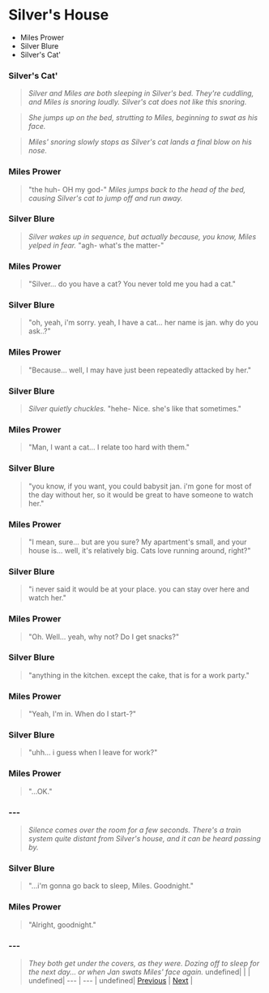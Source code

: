 # Silver's House
- Miles Prower
- Silver Blure
- Silver's Cat'

### Silver's Cat'

> *Silver and Miles are both sleeping in Silver's bed. They're cuddling, and Miles is snoring loudly. Silver's cat does not like this snoring.*

> *She jumps up on the bed, strutting to Miles, beginning to swat as his face.*

> *Miles' snoring slowly stops as Silver's cat lands a final blow on his nose.*

### Miles Prower

> "the huh- OH my god-" *Miles jumps back to the head of the bed, causing Silver's cat to jump off and run away.*

### Silver Blure

> *Silver wakes up in sequence, but actually because, you know, Miles yelped in fear.* "agh- what's the matter-"

### Miles Prower

> "Silver... do you have a cat? You never told me you had a cat."

### Silver Blure

> "oh, yeah, i'm sorry. yeah, I have a cat... her name is jan. why do you ask..?"

### Miles Prower

> "Because... well, I may have just been repeatedly attacked by her."

### Silver Blure

> *Silver quietly chuckles.* "hehe- Nice. she's like that sometimes."

### Miles Prower

> "Man, I want a cat... I relate too hard with them."

### Silver Blure

> "you know, if you want, you could babysit jan. i'm gone for most of the day without her, so it would be great to have someone to watch her."

### Miles Prower

> "I mean, sure... but are you sure? My apartment's small, and your house is... well, it's relatively big. Cats love running around, right?"

### Silver Blure

> "i never said it would be at your place. you can stay over here and watch her."

### Miles Prower

> "Oh. Well... yeah, why not? Do I get snacks?"

### Silver Blure

> "anything in the kitchen. except the cake, that is for a work party."

### Miles Prower

> "Yeah, I'm in. When do I start-?"

### Silver Blure

> "uhh... i guess when I leave for work?"

### Miles Prower

> "...OK."

### ---

> *Silence comes over the room for a few seconds. There's a train system quite distant from Silver's house, and it can be heard passing by.*

### Silver Blure

> "...i'm gonna go back to sleep, Miles. Goodnight."

### Miles Prower

> "Alright, goodnight."

### ---

> *They both get under the covers, as they were. Dozing off to sleep for the next day... or when Jan swats Miles' face again.*
undefined|  |  |
undefined| --- | --- |
undefined| [Previous](https://meowcatheorange.github.io/Dizzy-AU/story/human-readable/AAJ_SilversHouse) | [Next](https://meowcatheorange.github.io/Dizzy-AU/story/human-readable/AAL_SilversHouse) |